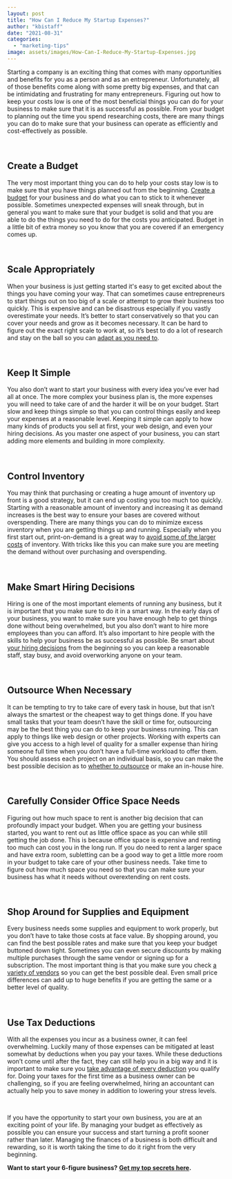 ```yaml
---
layout: post
title: "How Can I Reduce My Startup Expenses?"
author: "kbistaff"
date: "2021-08-31"
categories: 
  - "marketing-tips"
image: assets/images/How-Can-I-Reduce-My-Startup-Expenses.jpg
---
```


Starting a company is an exciting thing that comes with many opportunities and benefits for you as a person and as an entrepreneur. Unfortunately, all of those benefits come along with some pretty big expenses, and that can be intimidating and frustrating for many entrepreneurs. Figuring out how to keep your costs low is one of the most beneficial things you can do for your business to make sure that it is as successful as possible. From your budget to planning out the time you spend researching costs, there are many things you can do to make sure that your business can operate as efficiently and cost-effectively as possible.

 

## **Create a Budget**

The very most important thing you can do to help your costs stay low is to make sure that you have things planned out from the beginning. [Create a budget](https://www.fool.com/the-blueprint/business-budget/) for your business and do what you can to stick to it whenever possible. Sometimes unexpected expenses will sneak through, but in general you want to make sure that your budget is solid and that you are able to do the things you need to do for the costs you anticipated. Budget in a little bit of extra money so you know that you are covered if an emergency comes up.

 

## **Scale Appropriately**

When your business is just getting started it's easy to get excited about the things you have coming your way. That can sometimes cause entrepreneurs to start things out on too big of a scale or attempt to grow their business too quickly. This is expensive and can be disastrous especially if you vastly overestimate your needs. It’s better to start conservatively so that you can cover your needs and grow as it becomes necessary. It can be hard to figure out the exact right scale to work at, so it’s best to do a lot of research and stay on the ball so you can [adapt as you need to](https://mariopeshev.com/factors-scaling-business-towards-growth/).

 

## **Keep It Simple**

You also don’t want to start your business with every idea you’ve ever had all at once. The more complex your business plan is, the more expenses you will need to take care of and the harder it will be on your budget. Start slow and keep things simple so that you can control things easily and keep your expenses at a reasonable level. Keeping it simple can apply to how many kinds of products you sell at first, your web design, and even your hiring decisions. As you master one aspect of your business, you can start adding more elements and building in more complexity.

 

## **Control Inventory**

You may think that purchasing or creating a huge amount of inventory up front is a good strategy, but it can end up costing you too much too quickly. Starting with a reasonable amount of inventory and increasing it as demand increases is the best way to ensure your bases are covered without overspending. There are many things you can do to minimize excess inventory when you are getting things up and running. Especially when you first start out, print-on-demand is a great way to [avoid some of the larger costs](https://www.ecwid.com/blog/print-on-demand.html) of inventory. With tricks like this you can make sure you are meeting the demand without over purchasing and overspending.

 

## **Make Smart Hiring Decisions**

Hiring is one of the most important elements of running any business, but it is important that you make sure to do it in a smart way. In the early days of your business, you want to make sure you have enough help to get things done without being overwhelmed, but you also don’t want to hire more employees than you can afford. It’s also important to hire people with the skills to help your business be as successful as possible. Be smart about [your hiring decisions](https://www.linkedin.com/business/talent/blog/talent-acquisition/clues-that-youre-about-to-make-bad-hiring-decision) from the beginning so you can keep a reasonable staff, stay busy, and avoid overworking anyone on your team.

 

## **Outsource When Necessary**

It can be tempting to try to take care of every task in house, but that isn’t always the smartest or the cheapest way to get things done. If you have small tasks that your team doesn’t have the skill or time for, outsourcing may be the best thing you can do to keep your business running. This can apply to things like web design or other projects. Working with experts can give you access to a high level of quality for a smaller expense than hiring someone full time when you don’t have a full-time workload to offer them. You should assess each project on an individual basis, so you can make the best possible decision as to [whether to outsource](https://articles.bplans.com/how-to-outsource-effectively-when-running-a-small-business/) or make an in-house hire.

 

## **Carefully Consider Office Space Needs**

Figuring out how much space to rent is another big decision that can profoundly impact your budget. When you are getting your business started, you want to rent out as little office space as you can while still getting the job done. This is because office space is expensive and renting too much can cost you in the long run. If you do need to rent a larger space and have extra room, subletting can be a good way to get a little more room in your budget to take care of your other business needs. Take time to figure out how much space you need so that you can make sure your business has what it needs without overextending on rent costs.

 

## **Shop Around for Supplies and Equipment**

Every business needs some supplies and equipment to work properly, but you don’t have to take those costs at face value. By shopping around, you can find the best possible rates and make sure that you keep your budget buttoned down tight. Sometimes you can even secure discounts by making multiple purchases through the same vendor or signing up for a subscription. The most important thing is that you make sure you check [a variety of vendors](https://blog.officechairsunlimited.com/save-money-office-supplies/) so you can get the best possible deal. Even small price differences can add up to huge benefits if you are getting the same or a better level of quality.

 

## **Use Tax Deductions**

With all the expenses you incur as a business owner, it can feel overwhelming. Luckily many of those expenses can be mitigated at least somewhat by deductions when you pay your taxes. While these deductions won’t come until after the fact, they can still help you in a big way and it is important to make sure you [take advantage of every deduction](https://www.nolo.com/legal-encyclopedia/top-tax-deductions-small-business-30176.html) you qualify for. Doing your taxes for the first time as a business owner can be challenging, so if you are feeling overwhelmed, hiring an accountant can actually help you to save money in addition to lowering your stress levels.

 

If you have the opportunity to start your own business, you are at an exciting point of your life. By managing your budget as effectively as possible you can ensure your success and start turning a profit sooner rather than later. Managing the finances of a business is both difficult and rewarding, so it is worth taking the time to do it right from the very beginning.

**Want to start your 6-figure business?** [**Get my top secrets here**](https://go.katebagoy.com/ebook)**.**
